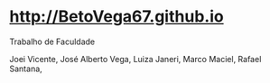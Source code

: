 # http://BetoVega67.github.io

Trabalho de Faculdade

Joei Vicente, 
José Alberto Vega, 
Luiza Janeri, 
Marco Maciel, 
Rafael Santana, 
